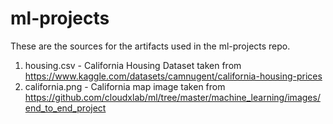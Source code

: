 # ml-projects
These are the sources for the artifacts used in the ml-projects repo.

1) housing.csv - California Housing Dataset taken from https://www.kaggle.com/datasets/camnugent/california-housing-prices
2) california.png - California map image taken from https://github.com/cloudxlab/ml/tree/master/machine_learning/images/end_to_end_project
